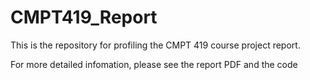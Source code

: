 # CMPT419_Report

This is the repository for profiling the CMPT 419 course project report.

For more detailed infomation, please see the report PDF and the code